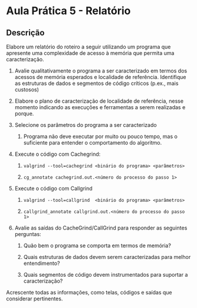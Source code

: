 # Aula Prática 5 - Relatório

## Descrição

Elabore um relatório do roteiro a seguir utilizando um programa que apresente uma complexidade de acesso à memória que permita uma caracterização.

1. Avalie qualitativamente o programa a ser caracterizado em termos dos acessos de memória esperados e localidade de referência. Identifique as estruturas de dados e segmentos de código críticos (p.ex., mais custosos)

2. Elabore o plano de caracterização de localidade de referência, nesse momento indicando as execuções e ferramentas a serem realizadas e porque.

3. Selecione os parâmetros do programa a ser caracterizado

    1. Programa não deve executar por muito ou pouco tempo, mas o suficiente para entender o comportamento do algoritmo.

4. Execute o código com Cachegrind:

    1. `valgrind --tool=cachegrind <binário do programa> <parâmetros>`

    2. `cg_annotate cachegrind.out.<número do processo do passo 1>`

5. Execute o código com Callgrind

    1. `valgrind --tool=callgrind  <binário do programa> <parâmetros>`

    2. `callgrind_annotate callgrind.out.<número do processo do passo 1>`

6. Avalie as saídas do CacheGrind/CallGrind para responder as seguintes perguntas:

    1. Quão bem o programa se comporta em termos de memória?

    2. Quais estruturas de dados devem serem caracterizadas para melhor entendimento?

    3. Quais segmentos de código devem instrumentados para suportar a caracterização?

Acrescente todas as informações, como telas, códigos e saídas que considerar pertinentes.

